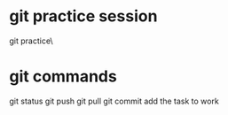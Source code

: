 # git practice session

git practice\

# git commands

git status
git push
git pull
git commit
add the task to work
